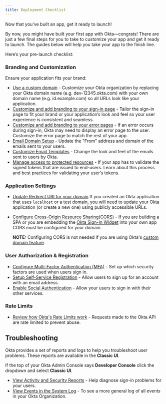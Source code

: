 ```yaml
---
title: Deployment Checklist
---
```


Now that you’ve built an app, get it ready to launch!

By now, you might have built your first app with Okta—congrats! There are just a few final steps for you to take to customize your app and get it ready to launch. The guides below will help you take your app to the finish line.

Here’s your pre-launch checklist:

### Branding and Customization

Ensure your application fits your brand:

* [Use a custom domain](/docs/guides/custom-url-domain/overview/) - Customize your Okta organization by replacing your Okta domain name (e.g. dev-12345.okta.com) with your own domain name (e.g. id.example.com) so all URLs look like your application.
* [Customize and add branding to your sign-in page](/docs/guides/custom-hosted-signin/overview/) - Tailor the sign-in page to fit your brand or your application’s look and feel so your user experience is consistent and seamless.
* [Customize and add branding to your error pages](/docs/guides/custom-error-pages/overview/) - If an error occurs during sign-in, Okta may need to display an error page to the user. Customize the error page to match the rest of your app.
* [Email Domain Setup](/docs/guides/custom-email-domain/) - Update the "From" address and domain of the emails sent to your users.
* [Customize Email Templates](https://help.okta.com/en/prod/Content/Topics/Settings/Settings_Email.htm) -  Change the look and feel of the emails sent to users by Okta.
* [Manage access to protected resources](/docs/guides/validate-access-tokens/go/overview/) - If your app has to validate the signed tokens that are issued to end-users. Learn about this process and best practices for validating your user’s tokens.

### Application Settings

* [Update Redirect URI for your domain](docs/guides/sign-into-web-app/)
If you created an Okta application that uses `localhost` or a test domain, you will need to update your Okta application (or create a new one) using publicly accessible URLs.
* [Configure Cross-Origin Resource Sharing(CORS)](/docs/guides/enable-cors/overview/) - If you are building a SPA or you are embedding the [Okta Sign-In Widget](/code/javascript/okta_sign-in_widget/) into your own app CORS must be configured for your domain.

    **NOTE:** Configuring CORS is not needed if you are using Okta's [custom domain feature](/docs/guides/custom-url-domain/enable-the-custom-domain/).

### User Authorization & Registration

* [Configure Multi-Factor Authentication (MFA)](/docs/guides/mfa/ga/set-up-org/) - Set up which security factors are used when users sign in.
* [Setup Self-Service Registration](/docs/guides/set-up-self-service-registration/) - Allow users to sign up for an account with an email address.
* [Enable Social Authentication](/docs/guides/add-an-external-idp/) - Allow your users to sign in with their other services.

### Rate Limits

* [Review how Okta's Rate Limits work](/docs/reference/rate-limits/) - Requests made to the Okta API are rate limited to prevent abuse.

## Troubleshooting

Okta provides a set of reports and logs to help you troubleshoot user problems.  These reports are available in the **Classic UI**.

If the top of your Okta Admin Console says **Developer Console** click the dropdown and select **Classic UI**.

* [View Activity and Security Reports](https://help.okta.com/en/prod/okta_help_CSH.htm#ext_Reports) - Help diagnose sign-in problems for your users.
* [View Events in the System Log](https://help.okta.com/en/prod/okta_help_CSH.htm#ext_Reports_SysLog) - To see a more general log of all events in your Okta Organization.
